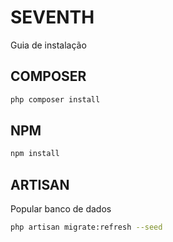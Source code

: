 # SEVENTH

Guia de instalação

## COMPOSER

```bash
php composer install
```
## NPM

```bash
npm install
```

## ARTISAN

Popular banco de dados

```bash
php artisan migrate:refresh --seed
```